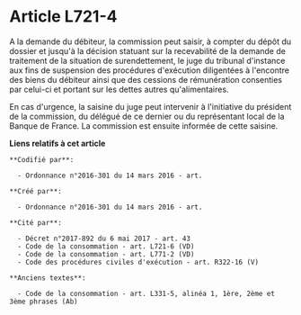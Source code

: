 # Article L721-4

A la demande du débiteur, la commission peut saisir, à compter du dépôt du dossier et jusqu'à la décision statuant sur la
recevabilité de la demande de traitement de la situation de surendettement, le juge du tribunal d'instance aux fins de
suspension des procédures d'exécution diligentées à l'encontre des biens du débiteur ainsi que des cessions de rémunération
consenties par celui-ci et portant sur les dettes autres qu'alimentaires.

En cas d'urgence, la saisine du juge peut intervenir à l'initiative du président de la commission, du délégué de ce dernier
ou du représentant local de la Banque de France. La commission est ensuite informée de cette saisine.

**Liens relatifs à cet article**

	**Codifié par**:

	  - Ordonnance n°2016-301 du 14 mars 2016 - art.

	**Créé par**:

	  - Ordonnance n°2016-301 du 14 mars 2016 - art.

	**Cité par**:

	  - Décret n°2017-892 du 6 mai 2017 - art. 43
	  - Code de la consommation - art. L721-6 (VD)
	  - Code de la consommation - art. L771-2 (VD)
	  - Code des procédures civiles d'exécution - art. R322-16 (V)

	**Anciens textes**:

	  - Code de la consommation - art. L331-5, alinéa 1, 1ère, 2ème et 3ème phrases (Ab)
